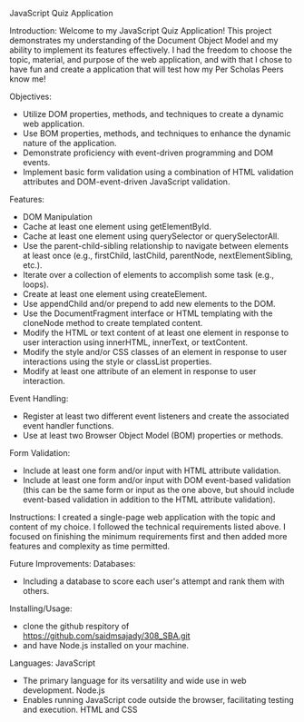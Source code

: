 JavaScript Quiz Application

Introduction:
Welcome to my JavaScript Quiz Application! This project demonstrates my understanding of the Document Object Model and my ability to implement its features effectively. I had the freedom to choose the topic, material, and purpose of the web application, and with that I chose to have fun and create a application that will test how my Per Scholas Peers know me!

Objectives:
- Utilize DOM properties, methods, and techniques to create a dynamic web application.
- Use BOM properties, methods, and techniques to enhance the dynamic nature of the application.
- Demonstrate proficiency with event-driven programming and DOM events.
- Implement basic form validation using a combination of HTML validation attributes and DOM-event-driven JavaScript validation.

Features: 
- DOM Manipulation
- Cache at least one element using getElementById.
- Cache at least one element using querySelector or querySelectorAll.
- Use the parent-child-sibling relationship to navigate between elements at least once (e.g., firstChild, lastChild, parentNode, nextElementSibling, etc.).
- Iterate over a collection of elements to accomplish some task (e.g., loops).
- Create at least one element using createElement.
- Use appendChild and/or prepend to add new elements to the DOM.
- Use the DocumentFragment interface or HTML templating with the cloneNode method to create templated content.
- Modify the HTML or text content of at least one element in response to user interaction using innerHTML, innerText, or textContent.
- Modify the style and/or CSS classes of an element in response to user interactions using the style or classList properties.
- Modify at least one attribute of an element in response to user interaction.

Event Handling:
- Register at least two different event listeners and create the associated event handler functions.
- Use at least two Browser Object Model (BOM) properties or methods.

Form Validation:
- Include at least one form and/or input with HTML attribute validation.
- Include at least one form and/or input with DOM event-based validation (this can be the same form or input as the one above, but should include event-based validation in addition to the HTML attribute validation).

Instructions:
I created a single-page web application with the topic and content of my choice. I followed the technical requirements listed above. I focused on finishing the minimum requirements first and then added more features and complexity as time permitted.

Future Improvements:
Databases:
- Including a database to score each user's attempt and rank them with others.

Installing/Usage:
- clone the github respitory of https://github.com/saidmsajady/308_SBA.git
- and have Node.js installed on your machine.

Languages:
JavaScript 
- The primary language for its versatility and wide use in web development.
Node.js 
- Enables running JavaScript code outside the browser, facilitating testing and execution.
HTML and CSS